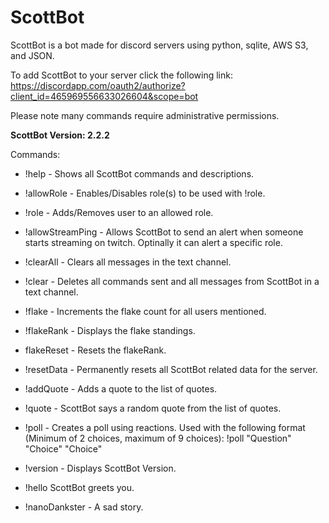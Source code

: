 # ScottBot
ScottBot is a bot made for discord servers using python, sqlite, AWS S3, and JSON.

To add ScottBot to your server click the following link:
https://discordapp.com/oauth2/authorize?client_id=465969556633026604&scope=bot

Please note many commands require administrative permissions.

**ScottBot Version: 2.2.2**

Commands:

  * !help - Shows all ScottBot commands and descriptions.

  * !allowRole - Enables/Disables role(s) to be used with !role.
  
  * !role - Adds/Removes user to an allowed role.
  
  * !allowStreamPing - Allows ScottBot to send an alert when someone starts streaming on twitch. Optinally it can alert a specific role.
  
  * !clearAll - Clears all messages in the text channel.
  
  * !clear - Deletes all commands sent and all messages from ScottBot in a text channel.
  
  * !flake - Increments the flake count for all users mentioned.
  
  * !flakeRank - Displays the flake standings.
  
  * flakeReset - Resets the flakeRank.
  
  * !resetData - Permanently resets all ScottBot related data for the server.

  * !addQuote - Adds a quote to the list of quotes.
  
  * !quote - ScottBot says a random quote from the list of quotes.
  
  * !poll - Creates a poll using reactions. Used with the following format (Minimum of 2 choices, maximum of 9 choices): !poll "Question" "Choice" "Choice"
  
  * !version - Displays ScottBot Version.
  
  * !hello ScottBot greets you.
  
  * !nanoDankster - A sad story.